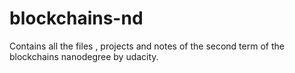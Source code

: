 # blockchains-nd

Contains all the files , projects and notes of the second term of the blockchains nanodegree by udacity.